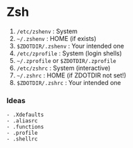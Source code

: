 # Zsh

1. `/etc/zshenv` : System
2. `~/.zshenv` : HOME (if exists)
3. `$ZDOTDIR/.zshenv` : Your intended one
4. `/etc/zprofile` : System (login shells)
5. `~/.zprofile` or `$ZDOTDIR/.zprofile`
6. `/etc/zshrc` : System (interactive)
7. `~/.zshrc` : HOME (if ZDOTDIR not set!)
8. `$ZDOTDIR/.zshrc` : Your intended one

### Ideas

```
- .Xdefaults
- .aliasrc
- .functions
- .profile
- .shellrc
```
